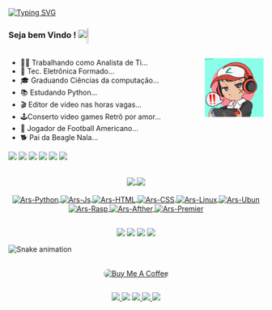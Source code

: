 [![Typing SVG](https://readme-typing-svg.herokuapp.com/?lines=<Lucas+Marchiori/>&size=70&height=100&width=1500&center=true)](https://git.io/typing-svg)


### Seja bem Vindo !  <img height="20" href="https://github.com/arsenaljunior" src="https://img.shields.io/github/followers/arsenaljunior.svg?style=social&label=Follow&maxAge=2592000"><img align="center" height="30" width="04%;" src="https://emojis.slackmojis.com/emojis/images/1613942497/14160/mario_wave.gif?1613942497">
  
  ##
  <img align="right" src= "img.png" width= "23%;" />
  
  - 👨‍💻 Trabalhando como Analista de Ti...
  - 📱 Tec. Eletrônica Formado...
  - 🎓 Graduando Ciências da computação...
  - 📚 Estudando Python...
  - 🎬 Editor de video nas horas vagas...
  - 🕹️Conserto video games Retrô por amor...
  - 🏈 Jogador de Football Americano...
  - 🐕 Pai da Beagle Nala...
 
<div> 
  <a href = "mailto:lucas.marchiori.santos@gmail.com"><img src="https://img.shields.io/badge/Gmail-D14836?style=for-the-badge&logo=gmail&logoColor=white" target="_blank"></a>
  <a href="https://www.linkedin.com/in/lucas-marchiori-70730ab7/" target="_blank"><img src="https://img.shields.io/badge/-LinkedIn-%230077B5?style=for-the-badge&logo=linkedin&logoColor=white" target="_blank"></a>
  <a href="https://www.instagram.com" target=_"blank"><img src="https://img.shields.io/badge/Instagram-E4405F?style=for-the-badge&logo=instagram&logoColor=white"></a>                                                                               
  <a href="https://api.whatsapp.com" target="_blank"><img src="https://img.shields.io/badge/WhatsApp-25D366?style=for-the-badge&logo=whatsapp&logoColor=white"></a>
  <a href="https://codepen.io/arsenaljunior" target="_blank"><img src="https://img.shields.io/badge/Codepen-000000?style=for-the-badge&logo=codepen&logoColor=white"></a>
  <a href="https://portfolio.adobe.com/9a73e41d-973c-44a3-a99b-94cf1d323b9c/editor/" target="_blank"><img src="https://img.shields.io/badge/-Behance-blue?style=for-the-badge&logo=behance&logoColor=white">  </a>
</div>
 
    
 ##

<div align="center">
  <a href="https://github.com/lucasmarchiori94">
  <img align="center" height="150em" src="https://github-readme-stats.vercel.app/api?username=lucasmarchiori94&show_icons=true&theme=blue-green&include_all_commits=true&count_private=true"/>
  <img align="center" height="150em" src="https://github-readme-stats.vercel.app/api/top-langs/?username=lucasmarchiori94&layout=compact&langs_count=7&theme=blue-green"/>
</div>
  
<div align="center" style="display: inline_block"><br>
  <img align="center" alt="Ars-Python" height="30" width="40" src="https://cdn.jsdelivr.net/gh/devicons/devicon/icons/python/python-original-wordmark.svg" />
  <img align="center" alt="Ars-Js" height="30" width="40" src="https://cdn.jsdelivr.net/gh/devicons/devicon/icons/javascript/javascript-original.svg" />
  <img align="center" alt="Ars-HTML" height="30" width="40" src="https://cdn.jsdelivr.net/gh/devicons/devicon/icons/html5/html5-original-wordmark.svg" />
  <img align="center" alt="Ars-CSS" height="30" width="40" src="https://cdn.jsdelivr.net/gh/devicons/devicon/icons/css3/css3-original-wordmark.svg" />
  <img align="center" alt="Ars-Linux" height="30" width="40" src="https://cdn.jsdelivr.net/gh/devicons/devicon/icons/linux/linux-original.svg" />
  <img align="center"  alt="Ars-Ubun" height="30" width="40" src="https://cdn.jsdelivr.net/gh/devicons/devicon/icons/ubuntu/ubuntu-plain-wordmark.svg" />
  <img align="center" alt="Ars-Rasp" height="30" width="40" src="https://cdn.jsdelivr.net/gh/devicons/devicon/icons/raspberrypi/raspberrypi-original.svg" />
  <img align="center" alt="Ars-Afther" height="30" width="40" src="https://cdn.jsdelivr.net/gh/devicons/devicon/icons/premierepro/premierepro-original.svg" />
  <img align="center" alt="Ars-Premier" height="30" width="40" src="https://cdn.jsdelivr.net/gh/devicons/devicon/icons/aftereffects/aftereffects-original.svg" />
</div>
  
  ##
  
<div align="center">  
  <a href="https://www.youtube.com/channel/UC5JoMJ0UGLussnjYZied5PQ" target="_blank"><img src="https://img.shields.io/badge/YouTube-FF0000?style=for-the-badge&logo=youtube&logoColor=white"></a>
 	<a href="https://www.twitch.tv/arsenaljunior2" target="_blank"><img src="https://img.shields.io/badge/Twitch-9146FF?style=for-the-badge&logo=twitch&logoColor=white"></a>
 <a href="https://discord.gg/bjsqNRV2au" target="_blank"><img src="https://img.shields.io/badge/Discord-7289DA?style=for-the-badge&logo=discord&logoColor=white"></a>
  <a href="https://open.spotify.com/user/lucas.marchiori.santos" target="_blank"><img src="https://img.shields.io/badge/Spotify-1ED760?&style=for-the-badge&logo=spotify&logoColor=white"></a>
</div>  
  
   ![Snake animation](https://github.com/arsenaljunior/rafaballerini/blob/output/github-contribution-grid-snake.svg)
                                                                                                                                                          
 ##
  <p align="center">
  <a href="" target="_blank"> 
    <img align="center"src="https://cdn.buymeacoffee.com/buttons/v2/default-red.png" alt="Buy Me A Coffee" style="height: 38px;width: 200px; border-radius: 200px;" >
    </a>

##  
  
<div align="center"> 
    <a href="https://steamcommunity.com" target="_blank"><img src="https://img.shields.io/badge/Steam-000000?style=for-the-badge&logo=steam&logoColor=white">  </a>
    <a href="https://account.xbox.com" target="_blank"><img src="https://img.shields.io/badge/Xbox-107C10?style=for-the-badge&logo=xbox&logoColor=white"></a>
    <a href="https://my.nintendo.com/" target="_blank"><img src="https://img.shields.io/badge/Nintendo_Switch-E60012?style=for-the-badge&logo=nintendo-switch&logoColor=white">    </a>
    <a href="https://www.playstation.com/pt-br/" target="_blank"><img src="https://img.shields.io/badge/PlayStation-003791?style=for-the-badge&logo=playstation&logoColor=white">  </a>
    <a href="https://gamersclub.com.br/player/1946664" target="_blank"><img src="https://img.shields.io/badge/Counter_Strike-000000?style=for-the-badge&logo=counter-strike&logoColor=white"></a>
</div>

  ##

